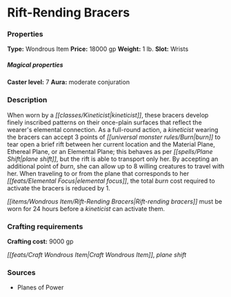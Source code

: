 ﻿---
Title: "Rift-Rending Bracers"
Type: "Wondrous Item"
Price: "18000 gp"
Weight: "1 lb."
Slot: "Wrists"
Caster level: "7"
Aura: "moderate conjuration"
Description: |
  "When worn by a kineticist, these bracers develop finely inscribed patterns on their once-plain surfaces that reflect the wearer's elemental connection. As a full-round action, a kineticist wearing the bracers can accept 3 points of burn to tear open a brief rift between her current location and the Material Plane, Ethereal Plane, or an Elemental Plane; this behaves as per _plane shift_, but the rift is able to transport only her. By accepting an additional point of burn, she can allow up to 8 willing creatures to travel with her. When traveling to or from the plane that corresponds to her elemental focus, the total burn cost required to activate the bracers is reduced by 1.
  _Rift-rending bracers_ must be worn for 24 hours before a kineticist can activate them."
Crafting cost: "9000 gp"
Sources: "['Planes of Power']"
---

# Rift-Rending Bracers

### Properties

**Type:** Wondrous Item **Price:** 18000 gp **Weight:** 1 lb. **Slot:** Wrists

##### Magical properties

**Caster level:** 7 **Aura:** moderate conjuration

### Description

When worn by a _[[classes/Kineticist|kineticist]]_, these bracers develop finely inscribed patterns on their once-plain surfaces that reflect the wearer's elemental connection. As a full-round action, a _kineticist_ wearing the bracers can accept 3 points of _[[universal monster rules/Burn|burn]]_ to tear open a brief rift between her current location and the Material Plane, Ethereal Plane, or an Elemental Plane; this behaves as per _[[spells/Plane Shift|plane shift]]_, but the rift is able to transport only her. By accepting an additional point of _burn_, she can allow up to 8 willing creatures to travel with her. When traveling to or from the plane that corresponds to her _[[feats/Elemental Focus|elemental focus]]_, the total _burn_ cost required to activate the bracers is reduced by 1.

_[[items/Wondrous Item/Rift-Rending Bracers|Rift-rending bracers]]_ must be worn for 24 hours before a _kineticist_ can activate them.

### Crafting requirements

**Crafting cost:** 9000 gp

_[[feats/Craft Wondrous Item|Craft Wondrous Item]]_, _plane shift_

### Sources

* Planes of Power